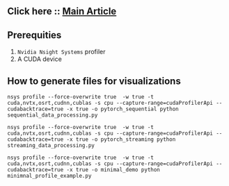 ## Click here :: [Main Article](https://github.com/robinnarsinghranabhat/pytorch-optimizations-notes/tree/main/streaming/README.md)

## Prerequities 
1. `Nvidia Nsight Systems` profiler
2. A CUDA device


## How to generate files for visualizations
```
nsys profile --force-overwrite true  -w true -t cuda,nvtx,osrt,cudnn,cublas -s cpu --capture-range=cudaProfilerApi --cudabacktrace=true -x true -o pytorch_sequential python sequential_data_processing.py

nsys profile --force-overwrite true  -w true -t cuda,nvtx,osrt,cudnn,cublas -s cpu --capture-range=cudaProfilerApi --cudabacktrace=true -x true -o pytorch_streaming python streaming_data_processing.py

nsys profile --force-overwrite true  -w true -t cuda,nvtx,osrt,cudnn,cublas -s cpu --capture-range=cudaProfilerApi --cudabacktrace=true -x true -o minimal_demo python minimnal_profile_example.py
```
